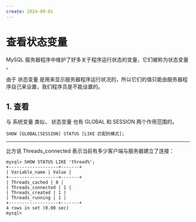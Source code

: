 ```yaml
---
create: 2024-09-01
---
```

# 查看状态变量

MySQL 服务器程序中维护了好多关于程序运行状态的变量，它们被称为状态变量 。

由于 状态变量 是用来显示服务器程序运行状况的，所以它们的值只能由服务器程序自己来设置，我们程序员是不能设置的。

## 1. 查看

与 系统变量 类似， 状态变量 也有 GLOBAL 和 SESSION 两个作用范围的。

```mysql
SHOW [GLOBAL|SESSION] STATUS [LIKE 匹配的模式];
```

---

比方说 Threads_connected 表示当前有多少客户端与服务器建立了连接：

```mysql
mysql> SHOW STATUS LIKE 'thread%';
+-------------------+-------+
| Variable_name | Value |
+-------------------+-------+
| Threads_cached | 0 |
| Threads_connected | 1 |
| Threads_created | 1 |
| Threads_running | 1 |
+-------------------+-------+
4 rows in set (0.00 sec)
mysql>
```

